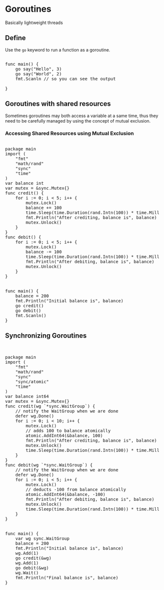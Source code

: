 # Goroutines

Basically lightweight threads

## Define

Use the `go` keyword to run a function as a goroutine.

<pre>

func main() {
    go say("Hello", 3)
    go say("World", 2)
    fmt.Scanln // so you can see the output

}
</pre>

## Goroutines with shared resources

Sometimes goroutines may both access a variable at a same time, thus they need
to be carefully managed by using the concept of mutual exclusion.

### Accessing Shared Resources using Mutual Exclusion

<pre>

package main
import (
    "fmt"
    "math/rand"
    "sync"
    "time"
)
var balance int
var mutex = &sync.Mutex{}
func credit() {
    for i := 0; i < 5; i++ {
        mutex.Lock()
        balance += 100
        time.Sleep(time.Duration(rand.Intn(100)) * time.Millisecond)
        fmt.Println("After crediting, balance is", balance)
        mutex.Unlock()
    }
}
func debit() {
    for i := 0; i < 5; i++ {
        mutex.Lock()
        balance -= 100
        time.Sleep(time.Duration(rand.Intn(100)) * time.Millisecond)
        fmt.Println("After debiting, balance is", balance)
        mutex.Unlock()
    }
}


func main() {
    balance = 200
    fmt.Println("Initial balance is", balance)
    go credit()
    go debit()
    fmt.Scanln()
}
</pre>

## Synchronizing Goroutines

<pre>


package main
import (
    "fmt"
    "math/rand"
    "sync"
    "sync/atomic"
    "time"
)
var balance int64
var mutex = &sync.Mutex{}
func credit(wg `*sync.WaitGroup`) {
    // notify the WaitGroup when we are done
    defer wg.Done()
    for i := 0; i < 10; i++ {
        mutex.Lock()
        // adds 100 to balance atomically
        atomic.AddInt64(&balance, 100)
        fmt.Println("After crediting, balance is", balance)
        mutex.Unlock()
        time.Sleep(time.Duration(rand.Intn(100)) * time.Millisecond)
    }
}
func debit(wg `*sync.WaitGroup`) {
    // notify the WaitGroup when we are done
    defer wg.Done()
    for i := 0; i < 5; i++ {
        mutex.Lock()
        // deducts -100 from balance atomically
        atomic.AddInt64(&balance, -100)
        fmt.Println("After debiting, balance is", balance)
        mutex.Unlock()
        time.Sleep(time.Duration(rand.Intn(100)) * time.Millisecond)
    }
}


func main() {
    var wg sync.WaitGroup
    balance = 200
    fmt.Println("Initial balance is", balance)
    wg.Add(1)
    go credit(&wg)
    wg.Add(1)
    go debit(&wg)
    wg.Wait()
    fmt.Println("Final balance is", balance)
}

</pre>
